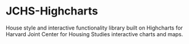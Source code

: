 # JCHS-Highcharts
House style and interactive functionality library built on Highcharts for Harvard Joint Center for Housing Studies interactive charts and maps.
